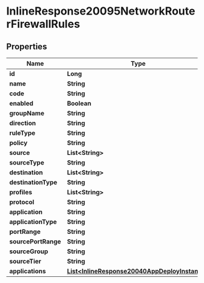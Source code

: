 

# InlineResponse20095NetworkRouterFirewallRules

## Properties

Name | Type | Description | Notes
------------ | ------------- | ------------- | -------------
**id** | **Long** |  |  [optional]
**name** | **String** |  |  [optional]
**code** | **String** |  |  [optional]
**enabled** | **Boolean** |  |  [optional]
**groupName** | **String** |  |  [optional]
**direction** | **String** |  |  [optional]
**ruleType** | **String** |  |  [optional]
**policy** | **String** |  |  [optional]
**source** | **List&lt;String&gt;** |  |  [optional]
**sourceType** | **String** |  |  [optional]
**destination** | **List&lt;String&gt;** |  |  [optional]
**destinationType** | **String** |  |  [optional]
**profiles** | **List&lt;String&gt;** |  |  [optional]
**protocol** | **String** |  |  [optional]
**application** | **String** |  |  [optional]
**applicationType** | **String** |  |  [optional]
**portRange** | **String** |  |  [optional]
**sourcePortRange** | **String** |  |  [optional]
**sourceGroup** | **String** |  |  [optional]
**sourceTier** | **String** |  |  [optional]
**applications** | [**List&lt;InlineResponse20040AppDeployInstance&gt;**](InlineResponse20040AppDeployInstance.md) |  |  [optional]



